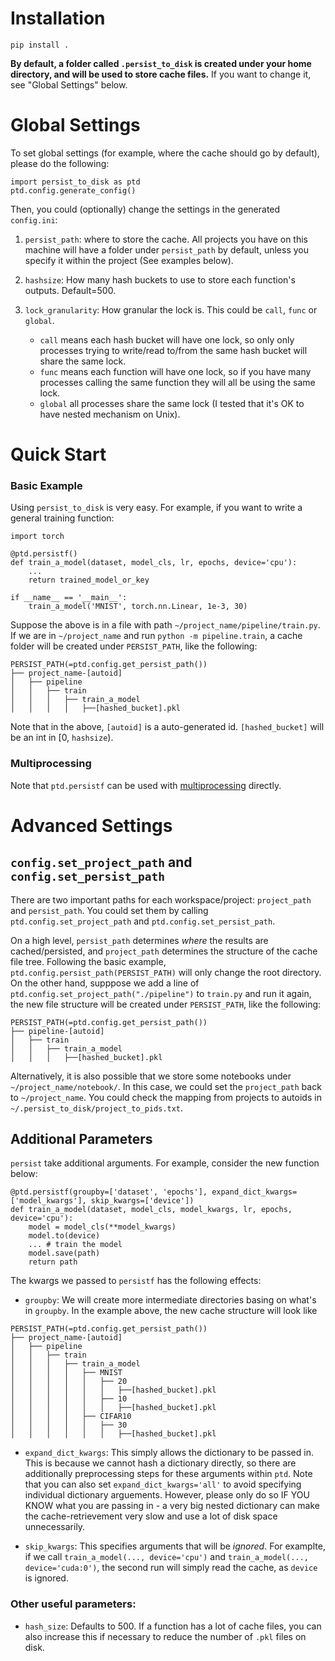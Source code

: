
# Installation

`pip install .`

**By default, a folder called `.persist_to_disk` is created under your home directory, and will be used to store cache files.**
If you want to change it, see "Global Settings" below.

# Global Settings

To set global settings (for example, where the cache should go by default), please do the following:

```
import persist_to_disk as ptd
ptd.config.generate_config()
```
Then, you could (optionally) change the settings in the generated `config.ini`:

1. `persist_path`: where to store the cache.
    All projects you have on this machine will have a folder under `persist_path` by default, unless you specify it within the project (See examples below).
2. `hashsize`: How many hash buckets to use to store each function's outputs. Default=500.
3. `lock_granularity`:
    How granular the lock is.
    This could be `call`, `func` or `global`.

    * `call` means each hash bucket will have one lock, so only only processes trying to write/read to/from the same hash bucket will share the same lock.
    * `func` means each function will have one lock, so if you have many processes calling the same function they will all be using the same lock.
    * `global` all processes share the same lock (I tested that it's OK to have nested mechanism on Unix).


# Quick Start

### Basic Example
Using `persist_to_disk` is very easy.
For example, if you want to write a general training function:
```
import torch

@ptd.persistf()
def train_a_model(dataset, model_cls, lr, epochs, device='cpu'):
    ...
    return trained_model_or_key

if __name__ == '__main__':
    train_a_model('MNIST', torch.nn.Linear, 1e-3, 30)
```

Suppose the above is in a file with path `~/project_name/pipeline/train.py`.
If we are in `~/project_name` and run `python -m pipeline.train`, a cache folder will be created under `PERSIST_PATH`, like the following:
```
PERSIST_PATH(=ptd.config.get_persist_path())
├── project_name-[autoid]
│   ├── pipeline
│   │   ├── train
│   │   │   ├── train_a_model
│   │   │   │   ├──[hashed_bucket].pkl
```
Note that in the above, `[autoid]` is a auto-generated id.
`[hashed_bucket]` will be an int in [0, `hashsize`).

### Multiprocessing
Note that `ptd.persistf` can be used with [multiprocessing](https://docs.python.org/3/library/multiprocessing.html) directly.


# Advanced Settings

## `config.set_project_path` and `config.set_persist_path`

There are two important paths for each workspace/project: `project_path` and `persist_path`.
You could set them by calling `ptd.config.set_project_path` and `ptd.config.set_persist_path`.

On a high level, `persist_path` determines *where* the results are cached/persisted, and `project_path` determines the structure of the cache file tree.
Following the basic example, `ptd.config.persist_path(PERSIST_PATH)` will only change the root directory.
On the other hand, supppose we add a line of `ptd.config.set_project_path("./pipeline")` to `train.py` and run it again, the new file structure will be created under `PERSIST_PATH`, like the following:
```
PERSIST_PATH(=ptd.config.get_persist_path())
├── pipeline-[autoid]
│   ├── train
│   │   ├── train_a_model
│   │   │   ├──[hashed_bucket].pkl
```

Alternatively, it is also possible that we store some notebooks under `~/project_name/notebook/`.
In this case, we could set the `project_path` back to `~/project_name`.
You could check the mapping from projects to autoids in `~/.persist_to_disk/project_to_pids.txt`.



## Additional Parameters
`persist` take additional arguments.
For example, consider the new function below:
```
@ptd.persistf(groupby=['dataset', 'epochs'], expand_dict_kwargs=['model_kwargs'], skip_kwargs=['device'])
def train_a_model(dataset, model_cls, model_kwargs, lr, epochs, device='cpu'):
    model = model_cls(**model_kwargs)
    model.to(device)
    ... # train the model
    model.save(path)
    return path
```
The kwargs we passed to `persistf` has the following effects:

* `groupby`: We will create more intermediate directories basing on what's in `groupby`.
In the example above, the new cache structure will look like
```
PERSIST_PATH(=ptd.config.get_persist_path())
├── project_name-[autoid]
│   ├── pipeline
│   │   ├── train
│   │   │   ├── train_a_model
│   │   │   │   ├── MNIST
│   │   │   │   │   ├── 20
│   │   │   │   │   │   ├──[hashed_bucket].pkl
│   │   │   │   │   ├── 10
│   │   │   │   │   │   ├──[hashed_bucket].pkl
│   │   │   │   ├── CIFAR10
│   │   │   │   │   ├── 30
│   │   │   │   │   │   ├──[hashed_bucket].pkl
```

* `expand_dict_kwargs`: This simply allows the dictionary to be passed in.
This is because we cannot hash a dictionary directly, so there are additionally preprocessing steps for these arguments within `ptd`.
Note that you can also set `expand_dict_kwargs='all'` to avoid specifying individual dictionary arguements.
However, please only do so IF YOU KNOW what you are passing in - a very big nested dictionary can make the cache-retrievement very slow and use a lot of disk space unnecessarily.

* `skip_kwargs`: This specifies arguments that will be *ignored*.
For examplte, if we call `train_a_model(..., device='cpu')` and `train_a_model(..., device='cuda:0')`, the second run will simply read the cache, as `device` is ignored.

### Other useful parameters:
* `hash_size`: Defaults to 500.
If a function has a lot of cache files, you can also increase this if necessary to reduce the number of `.pkl` files on disk.